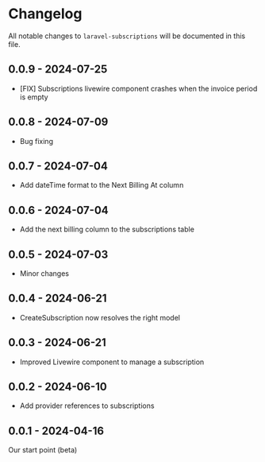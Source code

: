# Changelog

All notable changes to `laravel-subscriptions` will be documented in this file.

## 0.0.9 - 2024-07-25
- [FIX] Subscriptions livewire component crashes when the invoice period is empty

## 0.0.8 - 2024-07-09
- Bug fixing

## 0.0.7 - 2024-07-04
- Add dateTime format to the Next Billing At column

## 0.0.6 - 2024-07-04
- Add the next billing column to the subscriptions table

## 0.0.5 - 2024-07-03
- Minor changes

## 0.0.4 - 2024-06-21
- CreateSubscription now resolves the right model

## 0.0.3 - 2024-06-21
- Improved Livewire component to manage a subscription

## 0.0.2 - 2024-06-10
- Add provider references to subscriptions

## 0.0.1 - 2024-04-16
Our start point (beta)

